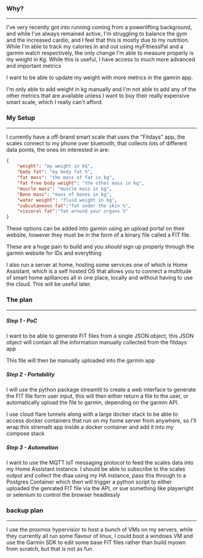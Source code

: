 ### Why?
---

I've very recently got into running coming from a powerlifting background, and while I've always remained active, I'm struggling to balance the gym and the increased cardio, and I feel that this is mostly due to my nutrition. While I'm able to track my calories in and out using myFitnessPal and a garmin watch respectively, the only change I'm able to measure properly is my weight in Kg. While this is useful, I have access to much more advanced and important metrics 

I want to be able to update my weight with more metrics in the gamrin app.

I'm only able to add weight in kg manually and I'm not able to add any of the other metrics that are available unless I want to buy their really expensive smart scale, which I really can't afford.

### My Setup
---

I currently have a off-brand smart scale that uses the "Fitdays" app, the scales connect to my phone over bluetooth, that collects lots of different data points, the ones im interested in are:

```json
{
    "weight": "my weight in kG",
    "body fat": "my body fat %",
    "fat mass": "the mass of fat in kg",
    "fat free body weight": "the other mass in kg",
    "muscle mass": "muscle mass in kg",
    "Bone mass": "mass of bones in kg",
    "water weight": "fluid weight in kg",
    "subcutaneous fat":"fat under the skin %",
    "visceral fat":"fat around your organs %"
}
```

These options can be added into garmin using an upload portal on their website, however they must be in the form of a binary file called a FIT file.

These are a huge pain to build and you *should* sign up properly through the garmin website for IDs and everything

I also run a server at home, hosting some services one of which is Home Assistant, which is a self hosted OS that allows you to connect a multitude of smart home aplliances all in one place, locally and without having to use the cloud. This will be useful later.

### The plan
---

##### Step 1 - PoC
I want to be able to generate FIT files from a single JSON object, this JSON object will contain all the information manually collected from the fitdays app

This file will then be manually uploaded into the garmin app

##### Step 2 - Portability
I will use the python package streamlit to create a web interface to generate the FIT file form user input, this will then either return a file to the user, or automatically upload the file to garmin, depending on the garmin API.

I use cloud flare tunnels along with a large docker stack to be able to access docker containers that run on my home server from anywhere, so I'll wrap this stremalit app inside a docker container and add it into my compose stack

##### Step 3 - Automation 
I want to use the MQTT IoT messaging protocol to feed the scales data into my Home Assistant instance.
I should be able to subscribe to the scales output and collect the dtaa using my HA instance, pass this through to a Postgres Container which then will trigger a python script to either uploaded the genrated FIT file via the API, or sue something like playwright or selenium to control the browser headlessly


### backup plan
---
I use the proxmox hypervisior to host a bunch of VMs on my servers, while they currently all run some flavour of linux, I could boot a windows VM and use the Garmin SDK to edit some base FIT files rather than build myown from scratch, but that is not as fun
